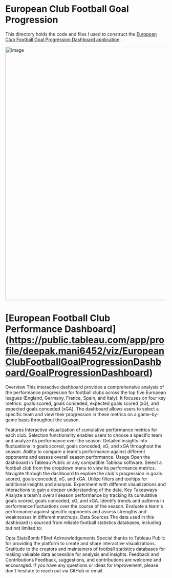 # **European Club Football Goal Progression**

This directory holds the code and files I used to construct the [European Club Football Goal Progression Dashboard application](https://public.tableau.com/app/profile/deepak.mani6452/viz/EuropeanClubFootballGoalProgressionDashboard/GoalProgressionDashboard).

<img width="789" alt="image" src="https://github.com/deemani/portfolio/assets/37217825/7b14dfec-250a-470a-89f0-ec92a5761c85">

# **[European Football Club Performance Dashboard]**(https://public.tableau.com/app/profile/deepak.mani6452/viz/EuropeanClubFootballGoalProgressionDashboard/GoalProgressionDashboard)
Overview
This interactive dashboard provides a comprehensive analysis of the performance progression for football clubs across the top five European leagues (England, Germany, France, Spain, and Italy). It focuses on four key metrics: goals scored, goals conceded, expected goals scored (xG), and expected goals conceded (xGA). The dashboard allows users to select a specific team and view their progression in these metrics on a game-by-game basis throughout the season.

Features
Interactive visualization of cumulative performance metrics for each club.
Selection functionality enables users to choose a specific team and analyze its performance over the season.
Detailed insights into fluctuations in goals scored, goals conceded, xG, and xGA throughout the season.
Ability to compare a team's performance against different opponents and assess overall season performance.
Usage
Open the dashboard in Tableau Public or any compatible Tableau software.
Select a football club from the dropdown menu to view its performance metrics.
Navigate through the dashboard to explore the club's progression in goals scored, goals conceded, xG, and xGA.
Utilize filters and tooltips for additional insights and analysis.
Experiment with different visualizations and interactions to gain a deeper understanding of the data.
Key Takeaways
Analyze a team's overall season performance by tracking its cumulative goals scored, goals conceded, xG, and xGA.
Identify trends and patterns in performance fluctuations over the course of the season.
Evaluate a team's performance against specific opponents and assess strengths and weaknesses in different matchups.
Data Sources
The data used in this dashboard is sourced from reliable football statistics databases, including but not limited to:

Opta
StatsBomb
FBref
Acknowledgements
Special thanks to Tableau Public for providing the platform to create and share interactive visualizations.
Gratitude to the creators and maintainers of football statistics databases for making valuable data accessible for analysis and insights.
Feedback and Contributions
Feedback, suggestions, and contributions are welcome and encouraged. If you have any questions or ideas for improvement, please don't hesitate to reach out via GitHub or email.


